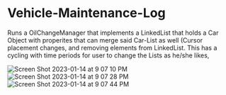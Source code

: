 # Vehicle-Maintenance-Log
<CSE214-HW2> Runs a OilChangeManager that implements a LinkedList that holds a Car Object with properites that can merge said Car-List as well (Cursor placement changes, and removing elements from LinkedList. This has a cycling with time periods for user to change the Lists as he/she likes,

![Screen Shot 2023-01-14 at 9 07 10 PM](https://user-images.githubusercontent.com/107897025/212518226-1ab19782-bb92-407e-9742-92e1b4d636ed.png)
![Screen Shot 2023-01-14 at 9 07 28 PM](https://user-images.githubusercontent.com/107897025/212518489-d6b1be8b-0903-4750-a3eb-84dffefa897d.png)
![Screen Shot 2023-01-14 at 9 07 44 PM](https://user-images.githubusercontent.com/107897025/212518519-bb377755-01da-4038-bed6-01a483546ddd.png)
